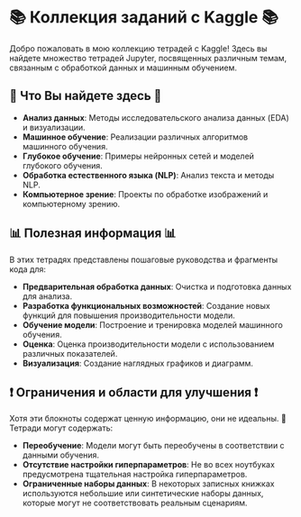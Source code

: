 # 📚 Коллекция заданий с Kaggle 📚

Добро пожаловать в мою коллекцию тетрадей с Kaggle!
Здесь вы найдете множество тетрадей Jupyter, посвященных различным темам, связанным с обработкой данных и машинным обучением.

## 🌟 Что Вы найдете здесь 🌟

- **Анализ данных**: Методы исследовательского анализа данных (EDA) и визуализации.
- **Машинное обучение**: Реализации различных алгоритмов машинного обучения.
- **Глубокое обучение**: Примеры нейронных сетей и моделей глубокого обучения.
- **Обработка естественного языка (NLP)**: Анализ текста и методы NLP.
- **Компьютерное зрение**: Проекты по обработке изображений и компьютерному зрению.

## 📊 Полезная информация 📊

В этих тетрадях представлены пошаговые руководства и фрагменты кода для:

- **Предварительная обработка данных**: Очистка и подготовка данных для анализа.
- **Разработка функциональных возможностей**: Создание новых функций для повышения производительности модели.
- **Обучение модели**: Построение и тренировка моделей машинного обучения.
- **Оценка**: Оценка производительности модели с использованием различных показателей.
- **Визуализация**: Создание наглядных графиков и диаграмм.

## ❗️ Ограничения и области для улучшения ❗️

Хотя эти блокноты содержат ценную информацию, они не идеальны.
🔞 Тетради могут содержать:

- **Переобучение**: Модели могут быть переобучены в соответствии с данными обучения.
- **Отсутствие настройки гиперпараметров**: Не во всех ноутбуках предусмотрена тщательная настройка гиперпараметров.
- **Ограниченные наборы данных**: В некоторых записных книжках используются небольшие или синтетические наборы данных, которые могут не соответствовать реальным сценариям.
